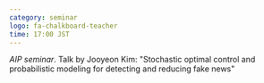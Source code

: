 ```yaml
---
category: seminar
logo: fa-chalkboard-teacher
time: 17:00 JST
---
```


*AIP seminar*. Talk by Jooyeon Kim: "Stochastic optimal control and probabilistic modeling for detecting and reducing fake news"
